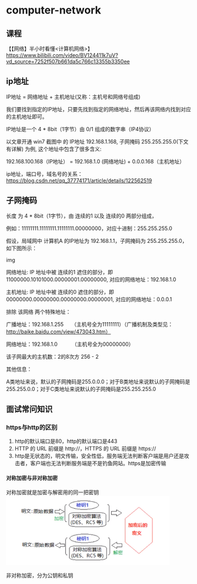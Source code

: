 # computer-network

## 课程

【【网络】半小时看懂<计算机网络>】https://www.bilibili.com/video/BV124411k7uV?vd_source=7252f507b661da5c766c13355b3350ee

## ip地址
IP地址 = 网络地址 + 主机地址(又称：主机号和网络号组成)


我们要找到指定的IP地址，只要先找到指定的网络地址，然后再该网络内找到对应的主机地址即可。

IP地址是一个 4 * 8bit（1字节）由 0/1 组成的数字串（IP4协议）

以文章开通 win7 截图中 的 IP地址 192.168.1.168, 子网掩码 255.255.255.0(下文有详解) 为例, 这个地址中包含了很多含义:

192.168.100.168（IP地址） = 192.168.1.0 (网络地址) + 0.0.0.168（主机地址）

ip地址，端口号，域名号的关系：https://blog.csdn.net/qq_37774171/article/details/122562519
## 子网掩码

长度 为 4 * 8bit（1字节），由 连续的1 以及 连续的0 两部分组成，

例如：11111111.11111111.11111111.00000000，对应十进制：255.255.255.0

假设，局域网中 计算机A 的IP地址为 192.168.1.1，子网掩码为 255.255.255.0， 如下图所示：

img

网络地址: IP 地址中被 连续的1 遮住的部分，即 11000000.10101000.00000001.00000000, 对应的网络地址：192.168.1.0

主机地址: IP 地址中被 连续的0 遮住的部分，即 00000000.00000000.00000000.00000001, 对应的网络地址：0.0.0.1

排除 该网络 两个特殊地址：

广播地址：192.168.1.255　　（主机号全为11111111）（广播机制及类型见：http://baike.baidu.com/view/473043.htm）

网络地址：192.168.1.0 　　　（主机号全为00000000）


该子网最大的主机数：2的8次方 256 - 2

其他信息：

A类地址来说，默认的子网掩码是255.0.0.0；对于B类地址来说默认的子网掩码是255.255.0.0；对于C类地址来说默认的子网掩码是255.255.255.0




## 面试常问知识


### https与http的区别
1. http的默认端口是80，http的默认端口是443
2. HTTP 的 URL 前缀是 http://，HTTPS 的 URL 前缀是 https://
3. http是无状态的，明文传输，安全性低，服务端无法判断客户端是用户还是攻击者，客户端也无法判断服务端是不是钓鱼网站。https是加密传输

#### 对称加密与非对称加密
对称加密就是加密与解密用的同一把密钥
![image](https://github.com/Tomxzf/computer-network/blob/main/img/%E5%B1%8F%E5%B9%95%E6%88%AA%E5%9B%BE%202025-04-14%20142250.png)

非对称加密，分为公钥和私钥


